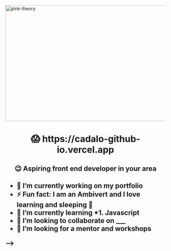<img align = "center" alt="pink-theory" width = "1000" height = "365" src = "https://user-images.githubusercontent.com/82696971/218398690-641ccc4c-75da-4801-a57a-870c04d49142.gif">

   
<H1 align = "center"> 😱 https://cadalo-github-io.vercel.app </H1> 
<H2 align = "center">  😉 Aspiring front end developer in your area <h2>

- 🔭 I’m currently working on my portfolio
- ⚡ Fun fact: I am an Ambivert and I love learning and sleeping 🤠
- 🌱 I’m currently learning *1. Javascript 
- 👯 I’m looking to collaborate on ___
- 🤔 I’m looking for a mentor and workshops

-->
